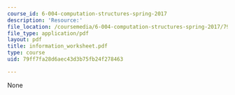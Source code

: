 ```yaml
---
course_id: 6-004-computation-structures-spring-2017
description: 'Resource:'
file_location: /coursemedia/6-004-computation-structures-spring-2017/79ff7fa28d6aec43d3b75fb24f278463_information_worksheet.pdf
file_type: application/pdf
layout: pdf
title: information_worksheet.pdf
type: course
uid: 79ff7fa28d6aec43d3b75fb24f278463

---
```

None